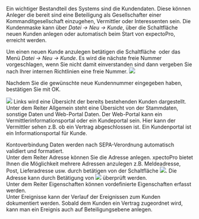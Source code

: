 Ein wichtiger Bestandteil des Systems sind die Kundendaten. Diese können Anleger die bereit sind eine Beteiligung als Gesellschafter einer Kommanditgesellschaft einzugehen, Vermittler oder Interessenten sein. Die Kundenmaske kann über *Datei → Neu → Kunde*, über die Schaltfläche <img src="http://xpecto.github.io/docs/img/img_1418978975345.png" alt="" title=""> neuen Kunden anlegen oder automatisch beim Start von expectoPro, erreicht werden.  

Um einen neuen Kunde anzulegen betätigen die Schaltfläche <img src="http://xpecto.github.io/docs/img/img_1418978975345.png" alt="" title=""> oder das Menü *Datei → Neu → Kunde*. Es wird die nächste freie Nummer vorgeschlagen, wenn Sie nicht damit einverstanden sind dann vergeben Sie nach Ihrer internen Richtlinien eine freie Nummer. 
![](http://xpecto.github.io/docs/img/img_1418997533947.png) 

Nachdem Sie die gewünschte neue Kundennummer eingegeben haben, bestätigen Sie mit OK. 

![](http://xpecto.github.io/docs/img/img_1418997692185.png) 
Links wird eine Übersicht der bereits bestehenden Kunden dargestellt. 
Unter dem Reiter Allgemein steht eine Übersicht von der Stammdaten, sonstige Daten und Web-Portal Daten. 
Der Web-Portal kann ein Vermittlerinformationsportal oder ein Kundeportal sein. Hier kann der Vermittler sehen z.B. ob ein Vertrag abgeschlossen ist. Ein Kundenportal ist ein Informationsportal für Kunde.

Kontoverbindung Daten werden nach  SEPA-Verordnung automatisch validiert und formatiert.  
Unter dem Reiter Adresse können Sie die Adresse anlegen. xpectoPro bietet Ihnen die Möglichkeit mehrere Adressen anzulegen z.B. Meldeadresse, Post, Lieferadresse usw. durch betätigen von der Schaltfläche ![](http://xpecto.github.io/docs/img/img_1418999956063.png).
Die Adresse kann durch Betätigung von ![](http://xpecto.github.io/docs/img/img_1418999829813.png) überprüft werden.  
Unter dem Reiter Eigenschaften können vordefinierte Eigenschaften erfasst werden.  
Unter Ereignisse kann der Verlauf der Ereignissen zum Kunden dokumentiert werden. Sobald dem Kunden ein Vertrag zugeordnet wird, kann man ein Ereignis auch auf Beteiligungsebene anlegen.
